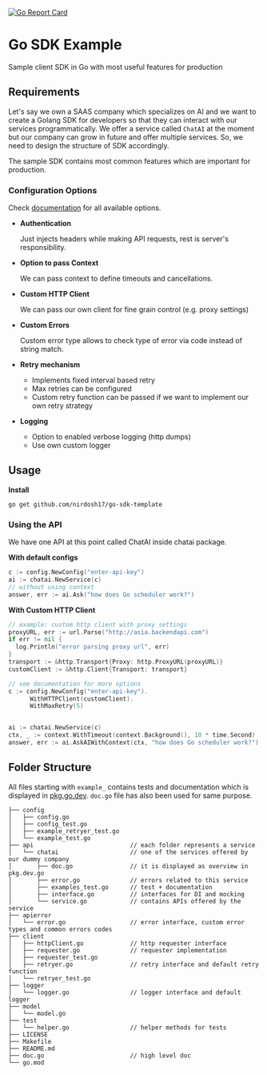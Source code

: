 [![Go Report Card](https://goreportcard.com/badge/github.com/nirdosh17/go-sdk-template)](https://goreportcard.com/report/github.com/nirdosh17/go-sdk-template)

# Go SDK Example
Sample client SDK in Go with most useful features for production

## Requirements
Let's say we own a SAAS company which specializes on AI and we want to create a Golang SDK for developers so that they can interact with our services programmatically.
We offer a service called `ChatAI` at the moment but our company can grow in future and offer multiple services. So, we need to design the structure of SDK accordingly.

The sample SDK contains most common features which are important for production.
### Configuration Options
Check [documentation](https://pkg.go.dev/github.com/nirdosh17/go-sdk-template/config) for all available options.
- **Authentication**

  Just injects headers while making API requests, rest is server's responsibility.

- **Option to pass Context**

  We can pass context to define timeouts and cancellations.


- **Custom HTTP Client**

  We can pass our own client for fine grain control (e.g. proxy settings)


- **Custom Errors**

  Custom error type allows to check type of error via code instead of string match.

- **Retry mechanism**
  - Implements fixed interval based retry
  - Max retries can be configured
  - Custom retry function can be passed if we want to implement our own retry strategy

- **Logging**
  - Option to enabled verbose logging (http dumps)
  - Use own custom logger

## Usage
**Install**

`go get github.com/nirdosh17/go-sdk-template`


### Using the API

We have one API at this point called ChatAI inside chatai package.

**With default configs**
```go
c := config.NewConfig("enter-api-key")
ai := chatai.NewService(c)
// without using context
answer, err := ai.Ask("how does Go scheduler work?")
```

**With Custom HTTP Client**
```go
// example: custom http client with proxy settings
proxyURL, err := url.Parse("http://asia.backendapi.com")
if err != nil {
  log.Println("error parsing proxy url", err)
}
transport := &http.Transport{Proxy: http.ProxyURL(proxyURL)}
customClient := &http.Client{Transport: transport}

// see documentation for more options
c := config.NewConfig("enter-api-key").
      WithHTTPClient(customClient).
      WithMaxRetry(5)


ai := chatai.NewService(c)
ctx, _ := context.WithTimeout(context.Background(), 10 * time.Second)
answer, err := ai.AskAIWithContext(ctx, "how does Go scheduler work?")
```


## Folder Structure
All files starting with `example_` contains tests and documentation which is displayed in [pkg.go.dev](https://pkg.go.dev/github.com/nirdosh17/go-sdk-template). `doc.go` file has also been used for same purpose.
```
├── config
│   ├── config.go
│   ├── config_test.go
│   ├── example_retryer_test.go
│   └── example_test.go
├── api                           // each folder represents a service
│   └── chatai                    // one of the services offered by our dummy company
│       ├── doc.go                // it is displayed as overview in pkg.dev.go
│       ├── error.go              // errors related to this service
│       ├── examples_test.go      // test + documentation
│       ├── interface.go          // interfaces for DI and mocking
│       └── service.go            // contains APIs offered by the service
├── apierror
│   └── error.go                  // error interface, custom error types and common errors codes
├── client
│   ├── httpClient.go             // http requester interface
│   ├── requester.go              // requester implementation
│   ├── requester_test.go
│   ├── retryer.go                // retry interface and default retry function
│   └── retryer_test.go
├── logger
│   └── logger.go                 // logger interface and default logger
├── model
│   └── model.go
├── test
│   └── helper.go                 // helper methods for tests
├── LICENSE
├── Makefile
├── README.md
├── doc.go                        // high level doc
└── go.mod
```
